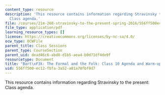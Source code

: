 ```yaml
---
content_type: resource
description: 'This resource contains information regarding Stravinsky to the present:
  Class agenda.'
file: /courses/21m-260-stravinsky-to-the-present-spring-2016/556ff500ec12fbfa3a52a81a70fbf9d7_MIT21M_260S16_class10.pdf
file_type: application/pdf
learning_resource_types: []
license: https://creativecommons.org/licenses/by-nc-sa/4.0/
ocw_type: OCWFile
parent_title: Class Sessions
parent_type: CourseSection
parent_uid: dead46c6-abd8-d1b5-aea4-b0d71df4de9f
resourcetype: Document
title: "Bart\xF3k: The Formal and the Folk: Class 10 Agenda and Warm-up"
uid: 556ff500-ec12-fbfa-3a52-a81a70fbf9d7
---
```

This resource contains information regarding Stravinsky to the present: Class agenda.